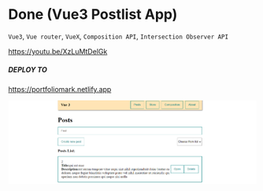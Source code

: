# Done (Vue3 Postlist App)

`Vue3`, `Vue router`, `VueX`, `Composition API`, `Intersection Observer API`

https://youtu.be/XzLuMtDelGk

##### DEPLOY TO

https://portfoliomark.netlify.app

![Preview](prev.png "Preview")

